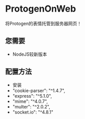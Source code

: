 # ProtogenOnWeb
将Protogen的表情托管到服务器网页！

## 您需要
- NodeJS较新版本

## 配置方法
- 安装
- "cookie-parser": "^1.4.7",
- "express": "^5.1.0",
- "mime": "^4.0.7",
- "multer": "^2.0.2",
- "socket.io": "^4.8.1"
